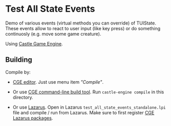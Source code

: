 # Test All State Events

Demo of various events (virtual methods you can override) of TUIState.
These events allow to react to user input (like key press)
or do something continuosly (e.g. move some game creature).

Using [Castle Game Engine](https://castle-engine.io/).

## Building

Compile by:

- [CGE editor](https://castle-engine.io/manual_editor.php). Just use menu item _"Compile"_.

- Or use [CGE command-line build tool](https://castle-engine.io/build_tool). Run `castle-engine compile` in this directory.

- Or use [Lazarus](https://www.lazarus-ide.org/). Open in Lazarus `test_all_state_events_standalone.lpi` file and compile / run from Lazarus. Make sure to first register [CGE Lazarus packages](https://castle-engine.io/documentation.php).
